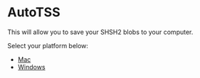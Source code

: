 # AutoTSS
This will allow you to save your SHSH2 blobs to your computer.

Select your platform below:
- [Mac](https://github.com/SpiderCab/AutoTSS/tree/master/Mac)
- [Windows](https://github.com/SpiderCab/AutoTSS/tree/master/Windows)

